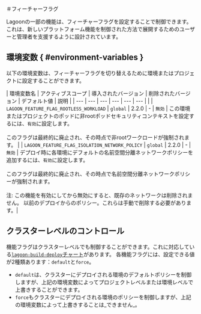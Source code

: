 ＃フィーチャーフラグ

Lagoonの一部の機能は、フィーチャーフラグを設定することで制御できます。
これは、新しいプラットフォーム機能を制御された方法で展開するためのユーザーと管理者を支援するように設計されています。

## 環境変数 { #environment-variables }

以下の環境変数は、フィーチャーフラグを切り替えるために環境またはプロジェクトに設定することができます。

| 環境変数名 | アクティブスコープ | 導入されたバージョン | 削除されたバージョン | デフォルト値 | 説明 |
| --- | --- | --- | --- | --- | --- | |
| `LAGOON_FEATURE_FLAG_ROOTLESS_WORKLOAD`        | `global`     | 2.2.0              | -               | `無効`    | この環境またはプロジェクトのポッドに非rootポッドセキュリティコンテキストを設定するには、`有効`に設定します。<br><br>このフラグは最終的に廃止され、その時点で非rootワークロードが強制されます。 |
| `LAGOON_FEATURE_FLAG_ISOLATION_NETWORK_POLICY` | `global`     | 2.2.0              | -               | `無効`    | デプロイ時に各環境にデフォルトの名前空間分離ネットワークポリシーを追加するには、`有効`に設定します。<br><br>このフラグは最終的に廃止され、その時点で名前空間分離ネットワークポリシーが強制されます。<br><br>注: この機能を有効にしてから無効にすると、既存のネットワークは削除されません。 以前のデプロイからのポリシー。これらは手動で削除する必要があります。|

## クラスターレベルのコントロール

機能フラグはクラスターレベルでも制御することができます。これに対応している[`lagoon-build-deploy`チャート](https://github.com/uselagoon/lagoon-charts/blob/main/charts/lagoon-build-deploy/values.yaml)があります。
各機能フラグには、設定できる値が2種類あります：`default`と`force`。

* `default`は、クラスターにデプロイされる環境のデフォルトポリシーを制御しますが、上記の環境変数によってプロジェクトレベルまたは環境レベルで上書きすることができます。
* `force`もクラスターにデプロイされる環境のポリシーを制御しますが、上記の環境変数によって上書きすることは_できません_。
